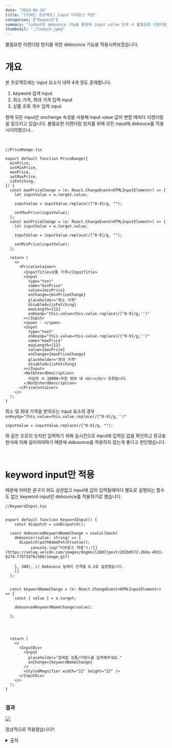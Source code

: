 ```yaml
---
date: "2024-04-14"
title: "[키워드 프로젝트] input 디바운스 적용"
categories: ["Keyword"]
summary: "lodash의 debounce 기능을 활용해 input value 입력 시 불필요한 리렌더링 방지하고 프로젝트 최적화를 이룩해봅시다."
thumbnail: "./lodash.jpeg"
---
```


불필요한 리렌더링 방지를 위한 debounce 기능을 적용시켜보겠습니다.

# 개요

본 프로젝트에는 input 요소가 대략 4개 정도 존재합니다.

1. keyword 검색 input
2. 최소 가격, 최대 가격 입력 input
3. 상품 조회 개수 입력 input

현재 모든 input은 onchange 속성을 사용해 input value 값이 변할 때마다 리렌더링을 일으키고 있습니다. 불필요한 리렌더링 방지를 위해 모든 input에 debouce를 적용시키려했으나...

<br>

```tsx
//PriceRange.tsx

export default function PriceRange({
  minPrice,
  setMinPrice,
  maxPrice,
  setMaxPrice,
  isFetching,
}) {
  const maxPriceChange = (e: React.ChangeEvent<HTMLInputElement>) => {
    let inputValue = e.target.value;

    inputValue = inputValue.replace(/[^0-9]/g, "");

    setMaxPrice(inputValue);
  };
  const minPriceChange = (e: React.ChangeEvent<HTMLInputElement>) => {
    let inputValue = e.target.value;

    inputValue = inputValue.replace(/[^0-9]/g, "");

    setMinPrice(inputValue);
  };

  return (
    <>
      <PriceContainer>
        <InputTitle>상품 가격</InputTitle>
        <Input
          type="text"
          name="minPrice"
          value={minPrice}
          onChange={minPriceChange}
          placeholder="최소 가격"
          disabled={isFetching}
          maxLength={12}
          onKeyUp="this.value=this.value.replace(/[^0-9]/g,'')"
        ></Input>
        <span> - </span>
        <Input
          type="text"
          onKeyUp="this.value=this.value.replace(/[^0-9]/g,'')"
          name="maxPrice"
          maxLength={12}
          value={maxPrice}
          onChange={maxPriceChange}
          placeholder="최대 가격"
          disabled={isFetching}
        ></Input>
        <NotEnterdDescription>
          미입력 시 10000~무한 범위 내 <br></br> 조회됩니다.
        </NotEnterdDescription>
      </PriceContainer>
    </>
  );
}
```

최소 및 최대 가격을 받아오는 input 요소의 경우
`onKeyUp="this.value=this.value.replace(/[^0-9]/g,'')"`

`inputValue = inputValue.replace(/[^0-9]/g, "");`

와 같은 오로지 숫자만 입력하기 위해 실시간으로 input에 입력된 값을 확인하고 정규표현식에 의해 걸러져야하기 때문에 debounce를 적용하지 않는게 좋다고 판단했습니다.

<br>

# keyword input만 적용

때문에 어떠한 문구가 와도 상관없고 input에 값이 입력될때마다 별도로 실행되는 함수도 없는 keyword input만 debounce를 적용하기로 했습니다.

```tsx
//KeywordInput.tsx


export default function KeywordInput() {
    const dispatch = useDispatch();

  const debouncedKeywordNameChange = useCallback(
    debounce((value: string) => {
      dispatch(pathNameFetch(value));
           console.log("디바운스 적용");![](https://velog.velcdn.com/images/dogmnil2007/post/265b0572-26da-4931-8274-f79f5976c560/image.gif)

    }, 300), // Debounce 딜레이 간격을 0.3로 설정했습니다.
    []
  );


  const keywordNameChange = (e: React.ChangeEvent<HTMLInputElement>) => {
    const { value } = e.target;

    debouncedKeywordNameChange(value);

  };




  return (
    <>
      <InputDiv>
        <Input
          placeholder="검색할 상품/키워드를 입력해주세요."
          onChange={keywordNameChange}
        />
        <StyledMagnifier width="22" height="22" />
      </InputDiv>
    </>
  );
}


```

### 결과

![](https://velog.velcdn.com/images/dogmnil2007/post/12e750c9-bf8d-403e-8448-94d8583259ad/image.gif)

정상적으로 적용됐습니다!!

<details>

<summary>출처</summary>

<div markdown="1">

https://kyounghwan01.github.io/blog/React/debounce/#debounce%E1%84%85%E1%85%A1%E1%86%AB

</div>

</details>
